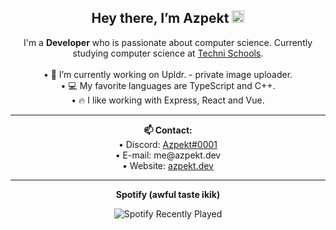 <h2 align="center">Hey there, I’m Azpekt <img src="https://media.giphy.com/media/hvRJCLFzcasrR4ia7z/giphy.gif" width="20px"></h2>

<div align="center">
  I'm a <strong>Developer</strong> who is passionate about computer science. Currently studying computer science at <a href="https://technischools.com/">Techni Schools</a>.
  <br>
<br>
  • 🔭 I’m currently working on Upldr. - private image uploader.<br>
  • 💻 My favorite languages are TypeScript and C++.<br>
  • 🔥 I like working with Express, React and Vue.<br>
</div>

<hr>
<div align="center">
  <strong>📫 Contact:</strong>
<br>
  • Discord: <a href="https://discord.com/users/831782074921910273">Azpekt#0001</a><br>
  • E-mail: me@azpekt.dev<br>
  • Website: <a href="https://azpekt.dev">azpekt.dev</a><br>
</div>
<hr>
<div align="center">
  <!-- <strong>Discord</strong> -->
  
  <!-- [![Discord Presence](https://lanyard.cnrad.dev/api/831782074921910273)](https://discord.com/users/831782074921910273) -->
  <strong>Spotify (awful taste ikik)</strong>
  
  ![Spotify Recently Played](https://spotify-recently-played-readme.vercel.app/api?user=b1yymkxidsgzw1155i8fxsa69)
</div>
